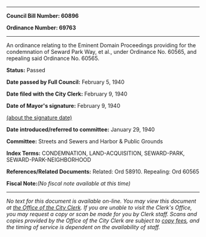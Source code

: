 

********

**Council Bill Number: 60896**
   
**Ordinance Number: 69763**
********

 An ordinance relating to the Eminent Domain Proceedings providing for the condemnation of Seward Park Way, et al., under Ordinance No. 60565, and repealing said Ordinance No. 60565.

**Status:** Passed
   
**Date passed by Full Council:** February 5, 1940
   
**Date filed with the City Clerk:** February 9, 1940
   
**Date of Mayor's signature:** February 9, 1940
   
[(about the signature date)](/~public/approvaldate.htm)
   
   
   
**Date introduced/referred to committee:** January 29, 1940
   
**Committee:** Streets and Sewers and Harbor & Public Grounds
   
   
**Index Terms:** CONDEMNATION, LAND-ACQUISITION, SEWARD-PARK, SEWARD-PARK-NEIGHBORHOOD

**References/Related Documents:** Related: Ord 58910. Repealing: Ord 60565

**Fiscal Note:**_(No fiscal note available at this time)_
********

_No text for this document is available on-line. You may view this document at [the Office of the City Clerk](http://www.seattle.gov/leg/clerk/contactUs.htm). If you are unable to visit the Clerk's Office, you may request a copy or scan be made for you by Clerk staff. Scans and copies provided by the Office of the City Clerk are subject to [copy fees](http://clerk.seattle.gov/~public/clerkfees.htm), and the timing of service is dependent on the availability of staff._

